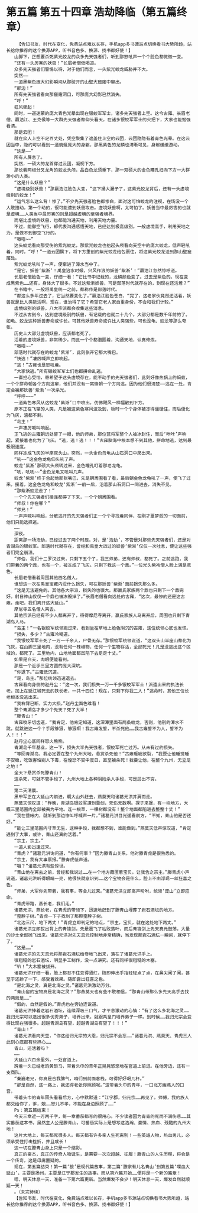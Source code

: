 # 第五篇 第五十四章 浩劫降临（第五篇终章）
        【告知书友，时代在变化，免费站点难以长存，手机app多书源站点切换看书大势所趋，站长给你推荐的这个换源APP，听书音色多、换源、找书都好使！】
       山脚下，正想要杀死紫光蛟龙的众多先天强者们，听到那怒吼声一个个脸色都微微一变。
       “还有一头厉害的妖兽！”长眉老僧低喝道。
       众多先天强者们警惕以待，对于他们而言，一头紫光蛟龙威胁并不大。
       突然——
       一道黑紫色庞大幻影瞬间从那破开的山壁大窟窿中窜出。
       “那边！”
       所有先天强者看向那窟窿洞口，可那庞大幻影已然消失。
       “呼！”
       狂风骤起！
       同时，一道迷蒙的庞大青色光晕出现在银蛟军军士，诸多先天强者上空。这令古雍、长眉老僧、嬴浩江、王克侯等一大群先天强者都仰头看天，在诸多银蛟军军士的火把下，大家也能勉强看清。
       那是云团！
       就在众人上空不足百丈处，凭空聚集了遮盖住上空的云团，云团隐隐有着青色光晕。在这云团当中，隐约可以看到一道蜿蜒庞大的身躯，那黑紫色的龙鳞也清晰可见，身躯缓缓游动。
       “这是——”
       所有人屏息了。
       突然，一硕大的龙首穿过云团，凝视下方。
       那长着两根分叉龙角的蛟龙头颅，晶白色龙须垂下，那一双硕大的金色瞳孔扫向下方一大群渺小的人类。
       “这是什么妖兽？”
       “虚境级别妖兽！”那嬴浩江脸色大变，“这下捅大漏子了，这紫光蛟龙背后，还有一头虚境级别的蛟龙！”
       “运气怎么这么背！惨了。”不少先天强者脸色都惨白，面对这可怕蛟龙的注视，在场没一个人敢擅动。第一个动的，很可能遭到妖兽攻击。虚境妖兽啊，太可怕了。妖兽当中最厉害的也就是虚境……人类当中最厉害的则是超越虚境的至强者境界。
       而堪比虚境的妖兽，也都能沟通天地，利用天地力量。
       不过，能御空飞行，却代表沟通感悟天地，已经达到极高级别。一般虚境高手，利用天地之力，是做不到御空飞行的。
       “嗷唔~~”
       这头蛟龙看向那受伤的紫光蛟龙，那紫光蛟龙也抬起头颅看向天空中的庞大蛟龙，低声轻吼着。同时，“呼！”一道云团飘下，将下方重创的紫光蛟龙给包裹住，将这紫光蛟龙送到那山壁窟窿处。
       紫光蛟龙吼叫了一声，便窜进了潭水当中了。
       “是它，妖兽‘紫淅’！禹皇治水时候，兴风作浪的妖兽‘紫淅’！”嬴浩江忽然惊呼道。
       长眉老僧脸色一变，仔细一看：“它比书中记载的，龙鳞颜色变了。过去是紫色的。现在变成黑紫色……还有，身体大了很多。不过这紫淅妖兽，可是部落时代就存在的，到现在还活着？”
       在书籍中，一般将禹皇统一之前，都称作是部落时代。
       “都这么多年过去了，它当然要变化了。”嬴浩江脸色苍白，“完了，这老家伙竟然还活着，妖兽就是比人类能活啊，现在，谁治得了它？希望它老人家自重身份，不会和我们计较。”
       虚境级别的妖兽，八大宗派都会收集这些消息。
       不过从古到今，达到虚境级别的妖兽，有记载的也就二十几个。大部分都是数千年前的了。如龟、蛟龙这种妖兽寿命或许长。可其他妖兽寿命或许比人类强些，可也没龟、蛟龙等那么夸张。
       历史上大部分虚境妖兽，应该都老死了。
       活着的虚境妖兽，非常稀少。而且一个个都潜匿着，沟通天地，认真修炼。
       “嗷唔~~”
       部落时代就存在的蛟龙‘紫淅’，此刻张开它那大嘴巴。
       “快逃！”凄厉喊声立即响起。
       “逃！”古雍也是怒吼着。
       “大家快逃。”所有银蛟军军士们也都拼命乱逃。
       一直担心受怕，寄希望于这头虚境存在，能不动手的先天强者们，此刻好像热锅上的蚂蚁，一个个拼命朝各个方向逃窜，他们并没有一窝蜂朝一个方向逃。因为他们很清楚——逃在一处，肯定会被那妖兽‘紫淅’一次杀光。
       “呼呼~~~”
       一道紫色寒风从这蛟龙‘紫淅’口中喷出，仿佛飓风一样幅散到下方。
       原本正在飞窜的人类，凡是被这紫色寒风波及到，顿时一个个身体被冻得僵硬住，而后便化为飞灰，渣都不剩。
       “岛主！”
       一声凄厉喊叫响起。
       正飞逃的古雍朝远处瞥了一眼，他的师弟，那位蓝将军整个人被冰封住，而后‘咔咔’声响起，紧接着也化为了飞灰。“逃，逃！逃！！！”古雍脑海中根本想不到其他，拼命地逃，达到最极限速度。
       同样冻成飞灰的半座双头山，突然，一头金色乌龟从山石洞口中爬出来。
       “吼~~”这金色龙龟仰头吼了声。
       蛟龙‘紫淅’那硕大头颅转过来，金色瞳孔盯着那老龙龟。
       “吼，吼吼~~”金色龙龟又吼叫几声。
       蛟龙‘紫淅’终于合起他那张嘴巴，先是朝周围看了看，最后朝金色龙龟吼了一声，便飞了过来。接着，这金色龙龟和蛟龙‘紫淅’一前一后，沿着那山石洞口一同进去，消失不见。
       “那紫淅蛟龙走了！”
       一个个先天强者们接连都停了下来，一个个朝周围看。
       “师叔！你在哪？”
       “师兄！”
       一声声喊叫响起，分散逃开的先天强者们正一个个寻找着同伴，在刚才噩梦般的一切面前，他们只能选择逃。
       ……
       深夜。
       距离那一场浩劫，已经过去了两个时辰。对，是‘浩劫’，不管是对那些先天强者们，还是对青湖岛的银蛟军。部落时代就存在，曾经和禹皇大战过的妖兽‘紫淅’仅仅一次吐息，便让这些强者们完全崩溃。
       “师伯，我们十二罗汉过来，只剩下五个了，我三师弟，还有师叔，都死了。之前逃跑，我们带着的两个鼎，也有一个，被冻成了飞灰。只剩下我这一个鼎。”一位光头紫袍僧人脸上满是悲色。
       长眉老僧看着周围其他四名僧人。
       谁想这一次在禹皇宝藏内没什么损失，可在那妖兽‘紫淅’面前损失那么多。
       “这是无法避免的。其他各大宗派，损失的也很大。那嬴氏家族两个鼎也只剩下一个鼎完好。射日神山仅仅一个鼎也被冻毁掉了。”长眉老僧看向远处的古雍，“这次，最惨的还是这古雍。走吧，我们离开这大延山。”
       摩尼寺五名僧人离去。
       其他宗派已经有不少人都离开了，待得摩尼寺离开，嬴氏家族人马离开后，周围也只剩下青湖岛人马。
       “岛主！”一名银蛟军统领跑过来，看到坐在草地上脸色阴沉的古雍，这位统领心底也发怵。
       “损失，多少？”古雍冷喝道。
       “我银蛟军军士死了一万一千余人，尸骨无存。”那银蛟军统领说道，“这双头山半座山都化为飞灰，在山脚三里地内，没有任何一株植物，任何一个生物存活，全部死光！凡是没逃出这个区域的，都死了。三里地内，山地地面都凹陷下去足足十丈。”
       如果是白天，肉眼便能看到。
       那是一个近乎三里方圆的庞大深坑。
       “你退下。”古雍低沉道。
       “是，岛主。”那位统领迅速退去。
       古雍看向身侧的赵丹尘：“这一次，我们损失一万一千多银蛟军军士！派遣出来的执法长老，加上在延江城死去的铁长老，一共十四位！现在，只剩下你我二人！”逃命时，其他三位长老根本没逃出来。
       “我右臂已断，实力大损。”赵丹尘面色难看！
       整个青湖岛才多少个先天？死了大半！
       “滕青山！”
       古雍咬牙切齿道，“我肯定，他肯定知道，这深潭里面有两条蛟龙，否则，他别的潭水不跳，就跳进这一个？手段够狠，够狠啊！我古雍发誓，不杀死他……我古雍誓不为人，誓不为人！！！”
       赵丹尘心底同样怒火熊熊。
       青湖岛千年基业，这一下，损失大半先天强者，银蛟军死亡过万。从未有过的损失。
       “等回青湖岛，我必定要在整个九州大地，悬赏杀死他！”古雍睚眦欲裂，“我要让他睡觉睡不安稳，吃饭害怕别人下毒，在惶恐不安中度日，直至被杀死！我要让他，在整个九州，无立足之地！”
       全天下悬赏杀死滕青山！
       这杀死，可就不管手段了，九州大地上各种阴险杀人手段，可是层出不穷。
       ……
       第二天清晨。
       黑甲军正在大延山内前进，朝大山外赶去，燕莫天和诸葛元洪并肩而走。
       燕莫天惊叹道：“昨晚，青湖岛银蛟军遭到重创，死伤无数啊。探子来报，有一块地方，大概三里范围内全部被夷为平地。连一根草，一棵树都没有！整个地面都陷进去整整十丈！”
       “我在营帐内，就听到那边惨叫呼喊声一片。”诸葛元洪目光遥看前方，“不知，青山他是否还好。”
       “能让三里范围内寸草无生，这种手段，我都想不到，谁能做到。”燕莫天低声惊叹道，“肯定遇到了大事，或许，青山还真的活着。”
       “宗主，宗主。”
       一道人影迅速过来。
       “青虎？”诸葛元洪询问道，“你有何事？”因为滕青山关系，他对滕青虎是很熟悉的。
       “宗主，我有大事禀报。”滕青虎低声道。
       “哦？”诸葛元洪有些惊讶。
       “青山他在离去之前，曾经和我说过……在一个地方藏匿着宝贝。让我告之宗主。”滕青虎小声说道，诸葛元洪听得眼睛一亮，他很快就意识到……这个宝物会是什么，脸上不由浮现一丝狂喜之色。
       “师弟，大军你先带着，我有事，等会儿过来。”诸葛元洪立即高声吩咐，统领‘庞山’立即应命。
       “青虎带路，燕长老，我们走。”
       诸葛元洪、燕长老，在青虎的带领下，迅速地赶到了滕青山埋葬了岩石酒坛的地方。
       “歪脖子树。”青虎一下子找到了那颗歪脖子树。
       “北边三尺，地下两丈！”青虎立即判定的地点，“宗主，宝贝，就在这处地下两丈。”
       诸葛元洪立即拔出背上的青锋剑，先是震飞了枯败落叶，而后青锋剑上先天真元鼓荡，大量的沙土全部抛飞出来。诸葛元洪对先天真元控制地非常精确，当发现那岩石酒坛一瞬间，就停下了。
       “这是……”
       诸葛元洪的先天真元将那岩石酒坛给卷地飞出来，落在了诸葛元洪手上。
       很粗糙的岩石酒坛，明显手工制作，没一点讲究。还有同样很粗糙的木塞。
       “叭！”大木塞被拔开。
       诸葛元洪仔细一看，脸上都忍不住变得通红，随即伸出手指轻轻点了点，在鼻尖闻了闻，甚至于还舔了一下，感受着效果。随即露出狂喜之色。
       “是北海之灵，真是北海之灵。”诸葛元洪激动万分。
       “青山留的宝物真是北海之灵？”那燕莫天也有些不敢相信，“那青山带那么多先天高手去找的两鼎是……”
       “假的，自然是假的。”青虎也在旁边连说道。
       诸葛元洪捧着这岩石酒坛，连续深吸三口气，才平息激动的心情：“有了这么多北海之灵……我归元宗可以选出很多优秀弟子，培养出来。就跟禹皇门培养弟子一样。到时候……我归元宗会变得比现在强很多。超越青湖岛有望，超越青湖岛有望了！！！”
       “青山！”
       诸葛元洪看向天空，“你这给归元宗的大恩，归元宗不会忘……”诸葛元洪、燕莫天、青虎三人此刻心底都有些担心……
       青山，还活着吗？
       ……
       大延山六百余里外，一处官道上。
       跨着一头已经老的黄鬃马，带着头巾的青年正晃晃悠悠地在官道上前进。在他旁边，还有一支商队。
       “秦巍老兄，你真是合我脾气，咱们到前面客栈，可得好好喝几杯。”
       “那是自然，这一路上，我还得老张你照顾呢。”这带着头巾的青年，一口北方幽燕人的口音。
       带着头巾的青年回头看看后方，心中默默道：“江宁郡，归元宗……再见了。师傅，我的族人都交给你了，爹，娘……恕儿不孝，不能在身边照顾了……”
       Ps：第五篇结束！
       今天三章近一万两千字，每一章番茄都写的很用心。不少读者因为青青的死而不满伤悲……其实番茄这本书，虽然主人公是滕青山。可番茄实际上是想写这浩瀚、豪情、热血、残酷的九州大地！
       这片大地上，每天都死很多人。每天都有许多亲人生死离别！一些英雄人物，热血男儿，必须承受住打击挫折，并且成长！
       这一切在滕青山身上只是一个缩影。
       真正的豪杰，真正的传奇人物诞生，是需要一次次超越、征服！滕青山的人生历程，将会是一个传奇，这是毋庸置疑的。
       现在，第五篇结束！第一篇‘狼’是现代篇故事，第二篇‘滕家有儿名青山’到第五篇‘喋血大延山’，主要是扬州，主要是江宁郡发生的故事。而从第六篇开始……便将是一个新的篇章！
       嗯，明天休息一天，准备一下第六篇更新。当然爆发不会少！明天休息一天，爆发自然就顺延一天！
       。（未完待续）
       【告知书友，时代在变化，免费站点难以长存，手机app多书源站点切换看书大势所趋，站长给你推荐的这个换源APP，听书音色多、换源、找书都好使！】
